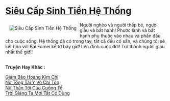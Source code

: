 <a href="https://truyentiki.com/sieu-cap-sinh-tien-he-thong.33896/" title="Siêu Cấp Sinh Tiền Hệ Thống"><h1>Siêu Cấp Sinh Tiền Hệ Thống</h1></a><div style="display:table"><img align="right" style="float: left; padding: 10px;" src="https://truyentiki.com/a/img/str/src/33896.jpg" alt="Siêu Cấp Sinh Tiền Hệ Thống">Người nghèo và người thấp bé, người giàu và bất hạnh! Phước lành và bất hạnh phụ thuộc vào nhau và phấn đấu cho cuộc sống. Hệ thống đã có trong tay, tất cả đều có sẵn, và chúng tôi sẽ kết hôn với Bai Fumei kể từ bây giờ! Lên đỉnh cuộc đời! Trở thành người giàu nhất thế giới!</div><p><br><b>Truyện Hay Khác :</b></p><a href="https://truyentiki.com/giam-bao-hoang-kim-chi.33895/" alt="Giám Bảo Hoàng Kim Chỉ">Giám Bảo Hoàng Kim Chỉ</a><br/><a href="https://github.com/nownovels/top500/tree/master/truyenhay/33694/" alt="Nữ Tổng Tài Y Võ Chí Tôn">Nữ Tổng Tài Y Võ Chí Tôn</a><br/><a href="https://github.com/nownovels/top500/tree/master/truyenhay/33785/" alt="Nữ Thần Tới Cửa Cuồng Tế">Nữ Thần Tới Cửa Cuồng Tế</a><br/><a href="https://github.com/nownovels/top500/tree/master/truyenhay/33743/" alt="Trời Giáng Ta Mới Tất Có Dùng">Trời Giáng Ta Mới Tất Có Dùng</a><br/>